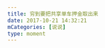 ```yaml
---
title: 穷到要把共享单车押金取出来
date: 2017-10-21 14:32:21
mCategories: [说说]
type: moment
---
```


<div id="pics-20171021143221"></div>

<script>
var data = [
    {"link": "2017-10-21_000000.jpeg", "type": "shuoshuo"}
];
picsRender(data, "pics-20171021143221");
</script>

